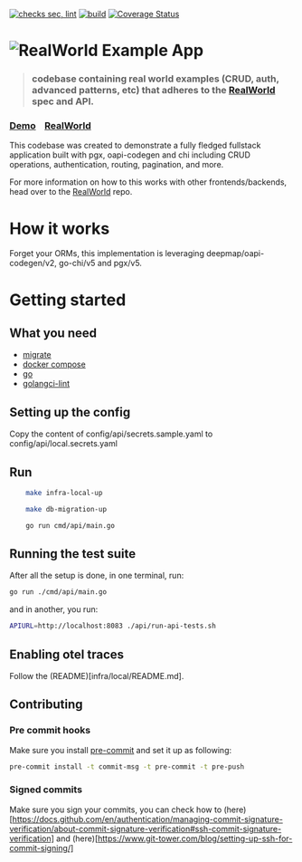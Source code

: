 [![checks sec, lint](https://github.com/vincentserpoul/realworld-go-oapi-codegen-chi-pgx/actions/workflows/check.yaml/badge.svg)](https://github.com/vincentserpoul/realworld-go-oapi-codegen-chi-pgx/actions/workflows/check.yaml) [![build](https://github.com/vincentserpoul/realworld-go-oapi-codegen-chi-pgx/actions/workflows/build.yaml/badge.svg)](https://github.com/vincentserpoul/realworld-go-oapi-codegen-chi-pgx/actions/workflows/build.yml) [![Coverage Status](https://coveralls.io/repos/github/vincentserpoul/realworld-go-oapi-codegen-chi-pgx/badge.svg?branch=main)](https://coveralls.io/github/vincentserpoul/realworld-go-oapi-codegen-chi-pgx?branch=main)

# ![RealWorld Example App](logo.png)

> ### codebase containing real world examples (CRUD, auth, advanced patterns, etc) that adheres to the [RealWorld](https://github.com/gothinkster/realworld) spec and API.


### [Demo](https://demo.realworld.io/)&nbsp;&nbsp;&nbsp;&nbsp;[RealWorld](https://github.com/gothinkster/realworld)


This codebase was created to demonstrate a fully fledged fullstack application built with pgx, oapi-codegen and chi including CRUD operations, authentication, routing, pagination, and more.

For more information on how to this works with other frontends/backends, head over to the [RealWorld](https://github.com/gothinkster/realworld) repo.


# How it works

Forget your ORMs, this implementation is leveraging deepmap/oapi-codegen/v2, go-chi/v5 and pgx/v5.

# Getting started

## What you need

- [migrate](https://github.com/golang-migrate/migrate/tree/master/cmd/migrate)
- [docker compose](https://docs.docker.com/compose/)
- [go](https://go.dev)
- [golangci-lint](https://golangci-lint.run/)

## Setting up the config

Copy the content of config/api/secrets.sample.yaml to config/api/local.secrets.yaml

## Run

```bash
    make infra-local-up
```

```bash
    make db-migration-up
```

```bash
    go run cmd/api/main.go
```

## Running the test suite

After all the setup is done, in one terminal, run:

```bash
go run ./cmd/api/main.go
```

and in another, you run:

```bash
APIURL=http://localhost:8083 ./api/run-api-tests.sh
```


## Enabling otel traces

Follow the (README)[infra/local/README.md].


## Contributing

### Pre commit hooks

Make sure you install [pre-commit](https://pre-commit.com/) and set it up as following:

```bash
pre-commit install -t commit-msg -t pre-commit -t pre-push
```
### Signed commits

Make sure you sign your commits, you can check how to (here)[https://docs.github.com/en/authentication/managing-commit-signature-verification/about-commit-signature-verification#ssh-commit-signature-verification] and (here)[https://www.git-tower.com/blog/setting-up-ssh-for-commit-signing/]
